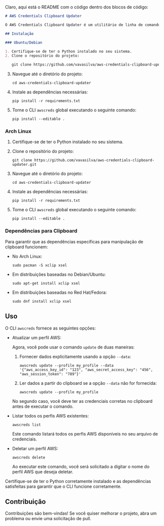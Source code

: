 Claro, aqui está o README com o código dentro dos blocos de código:

```markdown
# AWS Credentials Clipboard Updater

O AWS Credentials Clipboard Updater é um utilitário de linha de comando (CLI) para gerenciar as credenciais da AWS. Este utilitário permite que você atualize, liste ou delete os perfis AWS no seu arquivo de credenciais.

## Instalação

### Ubuntu/Debian

1. Certifique-se de ter o Python instalado no seu sistema.
2. Clone o repositório do projeto:

   git clone https://github.com/vavasilva/aws-credentials-clipboard-updater.git
```

3. Navegue até o diretório do projeto:

   ```shell
   cd aws-credentials-clipboard-updater
   ```

4. Instale as dependências necessárias:

   ```shell
   pip install -r requirements.txt
   ```

5. Torne o CLI `awscreds` global executando o seguinte comando:

   ```shell
   pip install --editable .
   ```

### Arch Linux

1. Certifique-se de ter o Python instalado no seu sistema.
2. Clone o repositório do projeto:

   ```shell
   git clone https://github.com/vavasilva/aws-credentials-clipboard-updater.git
   ```

3. Navegue até o diretório do projeto:

   ```shell
   cd aws-credentials-clipboard-updater
   ```

4. Instale as dependências necessárias:

   ```shell
   pip install -r requirements.txt
   ```

5. Torne o CLI `awscreds` global executando o seguinte comando:

   ```shell
   pip install --editable .
   ```

### Dependências para Clipboard

Para garantir que as dependências específicas para manipulação de clipboard funcionem:

* No Arch Linux:
    ```
    sudo pacman -S xclip xsel
    ```

* Em distribuições baseadas no Debian/Ubuntu:
    ```
    sudo apt-get install xclip xsel
    ```

* Em distribuições baseadas no Red Hat/Fedora:
    ```
    sudo dnf install xclip xsel
    ```

## Uso

O CLI `awscreds` fornece as seguintes opções:

- Atualizar um perfil AWS:

  Agora, você pode usar o comando `update` de duas maneiras:

  1. Fornecer dados explicitamente usando a opção `--data`:
   
     ```shell
     awscreds update --profile my_profile --data '{"aws_access_key_id": "123", "aws_secret_access_key": "456", "aws_session_token": "789"}'
     ```
     
  2. Ler dados a partir do clipboard se a opção `--data` não for fornecida:
   
     ```shell
     awscreds update --profile my_profile
     ```
  
  No segundo caso, você deve ter as credenciais corretas no clipboard antes de executar o comando.

- Listar todos os perfis AWS existentes:

  ```shell
  awscreds list
  ```

  Este comando listará todos os perfis AWS disponíveis no seu arquivo de credenciais.

- Deletar um perfil AWS:

  ```shell
  awscreds delete
  ```

  Ao executar este comando, você será solicitado a digitar o nome do perfil AWS que deseja deletar.

Certifique-se de ter o Python corretamente instalado e as dependências satisfeitas para garantir que o CLI funcione corretamente.

## Contribuição

Contribuições são bem-vindas! Se você quiser melhorar o projeto, abra um problema ou envie uma solicitação de pull.
